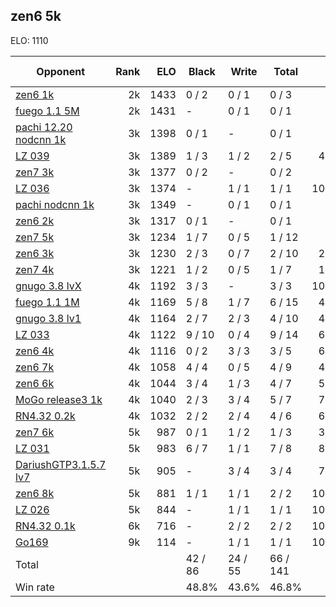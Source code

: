 ## zen6 5k ##

ELO: 1110

Opponent | Rank | ELO | Black | Write | Total | Win rate
---------|-----:|----:|-------|-------|-------|-------:
[zen6 1k](zen6%201k.md) | 2k | 1433 | 0 / 2 | 0 / 1 | 0 / 3 | 0.0%
[fuego 1.1 5M](fuego%201.1%205M.md) | 2k | 1431 | - | 0 / 1 | 0 / 1 | 0.0%
[pachi 12.20 nodcnn 1k](pachi%2012.20%20nodcnn%201k.md) | 3k | 1398 | 0 / 1 | - | 0 / 1 | 0.0%
[LZ 039](LZ%20039.md) | 3k | 1389 | 1 / 3 | 1 / 2 | 2 / 5 | 40.0%
[zen7 3k](zen7%203k.md) | 3k | 1377 | 0 / 2 | - | 0 / 2 | 0.0%
[LZ 036](LZ%20036.md) | 3k | 1374 | - | 1 / 1 | 1 / 1 | 100.0%
[pachi nodcnn 1k](pachi%20nodcnn%201k.md) | 3k | 1349 | - | 0 / 1 | 0 / 1 | 0.0%
[zen6 2k](zen6%202k.md) | 3k | 1317 | 0 / 1 | - | 0 / 1 | 0.0%
[zen7 5k](zen7%205k.md) | 3k | 1234 | 1 / 7 | 0 / 5 | 1 / 12 | 8.3%
[zen6 3k](zen6%203k.md) | 3k | 1230 | 2 / 3 | 0 / 7 | 2 / 10 | 20.0%
[zen7 4k](zen7%204k.md) | 3k | 1221 | 1 / 2 | 0 / 5 | 1 / 7 | 14.3%
[gnugo 3.8 lvX](gnugo%203.8%20lvX.md) | 4k | 1192 | 3 / 3 | - | 3 / 3 | 100.0%
[fuego 1.1 1M](fuego%201.1%201M.md) | 4k | 1169 | 5 / 8 | 1 / 7 | 6 / 15 | 40.0%
[gnugo 3.8 lv1](gnugo%203.8%20lv1.md) | 4k | 1164 | 2 / 7 | 2 / 3 | 4 / 10 | 40.0%
[LZ 033](LZ%20033.md) | 4k | 1122 | 9 / 10 | 0 / 4 | 9 / 14 | 64.3%
[zen6 4k](zen6%204k.md) | 4k | 1116 | 0 / 2 | 3 / 3 | 3 / 5 | 60.0%
[zen6 7k](zen6%207k.md) | 4k | 1058 | 4 / 4 | 0 / 5 | 4 / 9 | 44.4%
[zen6 6k](zen6%206k.md) | 4k | 1044 | 3 / 4 | 1 / 3 | 4 / 7 | 57.1%
[MoGo release3 1k](MoGo%20release3%201k.md) | 4k | 1040 | 2 / 3 | 3 / 4 | 5 / 7 | 71.4%
[RN4.32 0.2k](RN4.32%200.2k.md) | 4k | 1032 | 2 / 2 | 2 / 4 | 4 / 6 | 66.7%
[zen7 6k](zen7%206k.md) | 5k | 987 | 0 / 1 | 1 / 2 | 1 / 3 | 33.3%
[LZ 031](LZ%20031.md) | 5k | 983 | 6 / 7 | 1 / 1 | 7 / 8 | 87.5%
[DariushGTP3.1.5.7 lv7](DariushGTP3.1.5.7%20lv7.md) | 5k | 905 | - | 3 / 4 | 3 / 4 | 75.0%
[zen6 8k](zen6%208k.md) | 5k | 881 | 1 / 1 | 1 / 1 | 2 / 2 | 100.0%
[LZ 026](LZ%20026.md) | 5k | 844 | - | 1 / 1 | 1 / 1 | 100.0%
[RN4.32 0.1k](RN4.32%200.1k.md) | 6k | 716 | - | 2 / 2 | 2 / 2 | 100.0%
[Go169](Go169.md) | 9k | 114 | - | 1 / 1 | 1 / 1 | 100.0%
Total | | | 42 / 86 | 24 / 55 | 66 / 141 | 
Win rate| | | 48.8% | 43.6% | 46.8% | 
